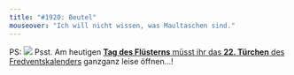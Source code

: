 ```yaml
---
title: "#1920: Beutel"
mouseover: "Ich will nicht wissen, was Maultaschen sind."
---
```


PS:
<a href="http://www.fonflatter.de/advent10"><img src="http://www.fonflatter.de/adv10/erfindungen_s.png"></a>
Psst. Am heutigen <a href="http://www.fonflatter.de/kalender"><strong>Tag des Flüsterns</strong> müsst ihr das </a> <a href="http://www.fonflatter.de/advent10"><strong>22. Türchen</strong> des Fredventskalenders</a> ganzganz leise öffnen...!

